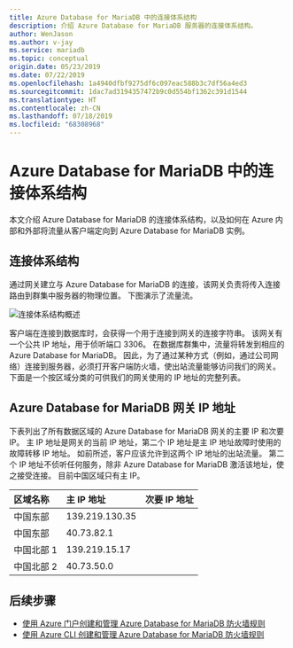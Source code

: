 ```yaml
---
title: Azure Database for MariaDB 中的连接体系结构
description: 介绍 Azure Database for MariaDB 服务器的连接体系结构。
author: WenJason
ms.author: v-jay
ms.service: mariadb
ms.topic: conceptual
origin.date: 05/23/2019
ms.date: 07/22/2019
ms.openlocfilehash: 1a4940dfbf9275df6c097eac588b3c7df56a4ed3
ms.sourcegitcommit: 1dac7ad3194357472b9c0d554bf1362c391d1544
ms.translationtype: HT
ms.contentlocale: zh-CN
ms.lasthandoff: 07/18/2019
ms.locfileid: "68308968"
---
```

# <a name="connectivity-architecture-in-azure-database-for-mariadb"></a>Azure Database for MariaDB 中的连接体系结构
本文介绍 Azure Database for MariaDB 的连接体系结构，以及如何在 Azure 内部和外部将流量从客户端定向到 Azure Database for MariaDB 实例。

## <a name="connectivity-architecture"></a>连接体系结构

通过网关建立与 Azure Database for MariaDB 的连接，该网关负责将传入连接路由到群集中服务器的物理位置。 下图演示了流量流。

![连接体系结构概述](./media/concepts-connectivity-architecture/connectivity-architecture-overview-proxy.png)

客户端在连接到数据库时，会获得一个用于连接到网关的连接字符串。 该网关有一个公共 IP 地址，用于侦听端口 3306。 在数据库群集中，流量将转发到相应的 Azure Database for MariaDB。 因此，为了通过某种方式（例如，通过公司网络）连接到服务器，必须打开客户端防火墙，使出站流量能够访问我们的网关。 下面是一个按区域分类的可供我们的网关使用的 IP 地址的完整列表。

## <a name="azure-database-for-mariadb-gateway-ip-addresses"></a>Azure Database for MariaDB 网关 IP 地址

下表列出了所有数据区域的 Azure Database for MariaDB 网关的主要 IP 和次要 IP。 主 IP 地址是网关的当前 IP 地址，第二个 IP 地址是主 IP 地址故障时使用的故障转移 IP 地址。 如前所述，客户应该允许到这两个 IP 地址的出站流量。 第二个 IP 地址不侦听任何服务，除非 Azure Database for MariaDB 激活该地址，使之接受连接。 目前中国区域只有主 IP。 

| **区域名称** | **主 IP 地址** | **次要 IP 地址** |
|:----------------|:-------------|:------------------------|
| 中国东部 | 139.219.130.35 | |
| 中国东部 | 40.73.82.1 | |
| 中国北部 1 | 139.219.15.17 | |
| 中国北部 2 | 40.73.50.0 | |

## <a name="next-steps"></a>后续步骤

* [使用 Azure 门户创建和管理 Azure Database for MariaDB 防火墙规则](./howto-manage-firewall-portal.md)
* [使用 Azure CLI 创建和管理 Azure Database for MariaDB 防火墙规则](./howto-manage-firewall-cli.md)
